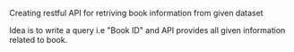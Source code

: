 Creating restful API for retriving book information from given dataset

Idea is to write a query i.e "Book ID" and API provides all given information related to book.
